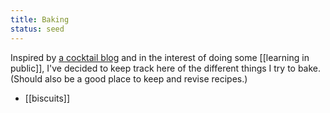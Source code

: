 ```yaml
---
title: Baking
status: seed
---
```


Inspired by [a cocktail blog](https://garden.doomhammer.info/cocktails-5e39a1) and in the interest of doing some [[learning in public]], I've decided to keep track here of the different things I try to bake. (Should also be a good place to keep and revise recipes.)

- [[biscuits]]